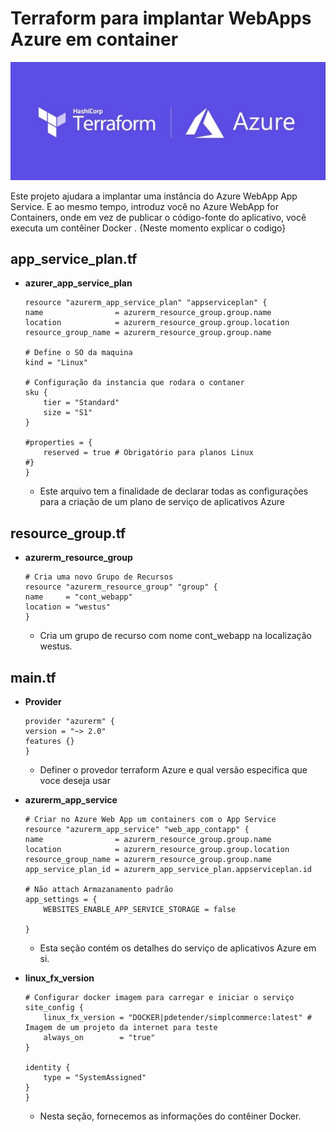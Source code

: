 # Terraform para implantar WebApps Azure em container

![Capa da materia](cover.jpg "Capa da materia")

Este projeto ajudara a implantar uma instância do Azure WebApp App Service. E ao mesmo tempo, introduz você no Azure WebApp for Containers, onde em vez de publicar o código-fonte do aplicativo, você executa um contêiner Docker . {Neste momento  explicar o codigo}

## app_service_plan.tf

+ **azurer_app_service_plan**

    ```
    resource "azurerm_app_service_plan" "appserviceplan" {
    name                = azurerm_resource_group.group.name
    location            = azurerm_resource_group.group.location
    resource_group_name = azurerm_resource_group.group.name

    # Define o SO da maquina
    kind = "Linux"

    # Configuração da instancia que rodara o contaner
    sku {
        tier = "Standard"
        size = "S1"
    }

    #properties = {
        reserved = true # Obrigatório para planos Linux
    #}
    }
    ```

    + Este arquivo tem a finalidade de declarar todas as configurações para a criação de um plano de serviço de aplicativos Azure

## resource_group.tf

+ **azurerm_resource_group**

    ```
    # Cria uma novo Grupo de Recursos
    resource "azurerm_resource_group" "group" {
    name     = "cont_webapp"
    location = "westus"
    }
    ```
    + Cria um grupo de recurso com nome cont_webapp na localização westus. 


## main.tf

+ **Provider**

    ```
    provider "azurerm" {
    version = "~> 2.0"
    features {}
    }
    ```

    + Definer o provedor terraform Azure e qual versão especifica que voce deseja usar

+ **azurerm_app_service**

    ```
    # Criar no Azure Web App um containers com o App Service
    resource "azurerm_app_service" "web_app_contapp" {
    name                = azurerm_resource_group.group.name
    location            = azurerm_resource_group.group.location
    resource_group_name = azurerm_resource_group.group.name
    app_service_plan_id = azurerm_app_service_plan.appserviceplan.id

    # Não attach Armazanamento padrão
    app_settings = {
        WEBSITES_ENABLE_APP_SERVICE_STORAGE = false

    }
    ```

    + Esta seção contém os detalhes do serviço de aplicativos Azure em si.

+ **linux_fx_version**

    ```
    # Configurar docker imagem para carregar e iniciar o serviço
    site_config {
        linux_fx_version = "DOCKER|pdetender/simplcommerce:latest" # Imagem de um projeto da internet para teste
        always_on        = "true"
    }

    identity {
        type = "SystemAssigned"
    }
    }
    ```

    + Nesta seção, fornecemos as informações do contêiner Docker.

